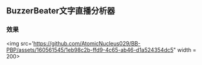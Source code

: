 ## BuzzerBeater文字直播分析器

### 效果

<img src='https://github.com/AtomicNucleus029/BB-PBP/assets/160561545/1eb98c2b-ffd9-4c65-ab46-d1a524354dc5" width = 200>
